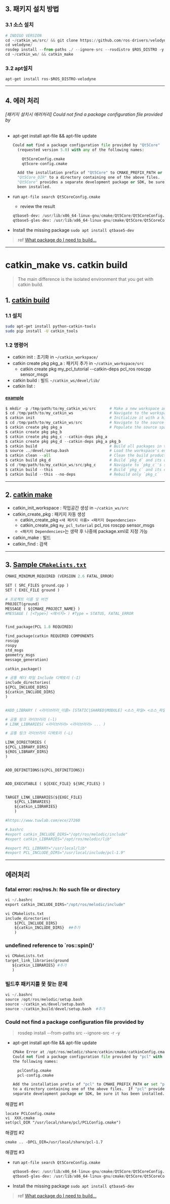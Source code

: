 ## 3. 패키지 설치 방법

### 3.1 소스 설치

```python
# INDIGO VERSION
cd ~/catkin_ws/src/ && git clone https://github.com/ros-drivers/velodyne.git
cd velodyne/
rosdep install --from-paths ./ --ignore-src --rosdistro $ROS_DISTRO -y
cd ~/catkin_ws/ && catkin_make
```

### 3.2 apt설치

```
apt-get install ros-$ROS_DISTRO-velodyne
```


---

## 4. 에러 처리 

###### \[패키지 설치시 에러처리\] Could not find a package configuration file provided by

* apt-get install apt-file && apt-file update

  ```python
  Could not find a package configuration file provided by "Qt5Core"
    (requested version 5.0) with any of the following names:

      Qt5CoreConfig.cmake
      qt5core-config.cmake

    Add the installation prefix of "Qt5Core" to CMAKE_PREFIX_PATH or set
    "Qt5Core_DIR" to a directory containing one of the above files.  If
    "Qt5Core" provides a separate development package or SDK, be sure it has
    been installed.
  ```

* run `apt-file search Qt5CoreConfig.cmake`

  * review the result

  ```python
  qtbase5-dev: /usr/lib/x86_64-linux-gnu/cmake/Qt5Core/Qt5CoreConfig.cmake
  qtbase5-gles-dev: /usr/lib/x86_64-linux-gnu/cmake/Qt5Core/Qt5CoreConfig.cmake
  ```

* Install the missing package `sudo apt install qtbase5-dev`

> ref [What package do I need to build...](https://askubuntu.com/questions/374755/what-package-do-i-need-to-build-a-qt-5-cmake-application/374775)

---




# catkin_make vs. catkin build

> The main difference is the isolated environment that you get with catkin build.

## 1. [catkin build](https://catkin-tools.readthedocs.io/en/latest/index.html)

### 1.1 설치 

```bash
sudo apt-get install python-catkin-tools
sudo pip install -U catkin_tools
```

### 1.2 명령어 

- catkin init  : 초기화 in `~/catkin_workspace/`
- catkin create pkg pkg_a    : 패키지 추가 in `~/catkin_workspace/src`
    - catkin create pkg my_pcl_tutorial --catkin-deps pcl_ros roscpp sensor_msgs
- catkin build   : 빌드 `~/catkin_ws/devel/lib/`
- catkin list :

#### [example](https://www.systutorials.com/docs/linux/man/1-catkin_tools/)

```python 
$ mkdir -p /tmp/path/to/my_catkin_ws/src      # Make a new workspace and source space
$ cd /tmp/path/to/my_catkin_ws                # Navigate to the workspace root
$ catkin init                                 # Initialize it with a hidden marker file
$ cd /tmp/path/to/my_catkin_ws/src            # Navigate to the source space
$ catkin create pkg pkg_a                     # Populate the source space with packages...
$ catkin create pkg pkg_b
$ catkin create pkg pkg_c --catkin-deps pkg_a
$ catkin create pkg pkg_d --catkin-deps pkg_a pkg_b
$ catkin build                                # Build all packages in the workspace
$ source ../devel/setup.bash                  # Load the workspace's environment
$ catkin clean --all                          # Clean the build products
$ catkin build pkg_d                          # Build `pkg_d` and its deps
$ cd /tmp/path/to/my_catkin_ws/src/pkg_c      # Navigate to `pkg_c`'s source directory
$ catkin build --this                         # Build `pkg_c` and its deps
$ catkin build --this --no-deps               # Rebuild only `pkg_c`
```

---

## 2. [catkin make](http://wiki.ros.org/ko/ROS/Tutorials/BuildingPackages)

- catkin_init_workspace : 작업공간 생성 in `~/catkin_ws/src`
- catkin_create_pkg : 패키지 자동 생성 
  - catkin_create_pkg `<새 패키지 이름> <패키지 Dependencies>`
  - catkin_create_pkg `my_pcl_tutorial` pcl_ros roscpp sensor_msgs
  - `<패키지 Dependencies>`는 생략 후 나중에 package.xml로 지정 가능
- catkin_make : 빌드 
- catkin_find : 검색



---

## 3. [Sample `CMakeLists.txt`](http://www.pointclouds.org/documentation/tutorials/using_pcl_pcl_config.php)

```python 
CMAKE_MINIMUM_REQUIRED (VERSION 2.6 FATAL_ERROR) 

SET ( SRC_FILES ground.cpp )
SET ( EXEC_FILE ground )

# 프로젝트 이름 및 버전
PROJECT(ground)
MESSAGE ( ${CMAKE_PROJECT_NAME} )
#MESSAGE ( [<Type>] <메시지> ) #Type = STATUS, FATAL_ERROR 


find_package(PCL 1.8 REQUIRED)

find_package(catkin REQUIRED COMPONENTS
roscpp
rospy
std_msgs
geometry_msgs
message_generation)

catkin_package()

# 공통 헤더 파일 Include 디렉토리 (-I)
include_directories(
${PCL_INCLUDE_DIRS}   
${catkin_INCLUDE_DIRS}
)


#ADD_LIBRARY ( <라이브러리_이름> [STATIC|SHARED|MODULE] <소스_파일> <소스_파일> ... )

# 공통 링크 라이브러리 (-l)
# LINK_LIBRARIES( <라이브러리> <라이브러리> ... )

# 공통 링크 라이브러리 디렉토리 (-L)

LINK_DIRECTORIES (
${PCL_LIBRARY_DIRS}
${ROS_LIBRARY_DIRS}
)


ADD_DEFINITIONS(${PCL_DEFINITIONS})


ADD_EXECUTABLE ( ${EXEC_FILE} ${SRC_FILES} )


TARGET_LINK_LIBRARIES(${EXEC_FILE}
    ${PCL_LIBRARIES}
    ${catkin_LIBRARIES}
    )

#https://www.tuwlab.com/ece/27260

#.bashrc
#export catkin_INCLUDE_DIRS="/opt/ros/melodic/include"
#export catkin_LIBRARIES="/opt/ros/melodic/lib"

#export PCL_LIBRARY="/usr/local/lib"
#export PCL_INCLUDE_DIRS="/usr/local/include/pcl-1.9"
```





---

## 에러처리 

### fatal error: ros/ros.h: No such file or directory

```python 
vi ~/.bashrc
export catkin_INCLUDE_DIRS="/opt/ros/melodic/include"

vi CMakelists.txt
include_directories(
    ${PCL_INCLUDE_DIRS}
    ${catkin_INCLUDE_DIRS}  ##추가  
    )
```

### undefined reference to `ros::spin()'

```python 
vi CMakeLists.txt
target_link_libraries(ground 
   ${catkin_LIBRARIES} #추가 
   )
```

### 빌드후 패키지를 못 찾는 문제 

```python 
vi ~/.bashrc
source /opt/ros/melodic/setup.bash
source ~/catkin_ws/devel/setup.bash
source ~/catkin_build/devel/setup.bash  #추가 
```





###  Could not find a package configuration file provided by


> rosdep install --from-paths src --ignore-src -r -y


* apt-get install apt-file && apt-file update

  ```python
  CMake Error at /opt/ros/melodic/share/catkin/cmake/catkinConfig.cmake:83 (find_package):
  Could not find a package configuration file provided by "pcl" with any of
  the following names:

    pclConfig.cmake
    pcl-config.cmake

  Add the installation prefix of "pcl" to CMAKE_PREFIX_PATH or set "pcl_DIR"
  to a directory containing one of the above files.  If "pcl" provides a
  separate development package or SDK, be sure it has been installed.

  ```

해결법 #1

```
locate PCLConfig.cmake
vi  XXX.cmake 
set(pcl_DIR "/usr/local/share/pcl/PCLConfig.cmake")
```

해결법 #2

```
cmake .. -DPCL_DIR=/usr/local/share/pcl-1.7
```

해결법 #3 

* run `apt-file search Qt5CoreConfig.cmake`

  ```python
  qtbase5-dev: /usr/lib/x86_64-linux-gnu/cmake/Qt5Core/Qt5CoreConfig.cmake
  qtbase5-gles-dev: /usr/lib/x86_64-linux-gnu/cmake/Qt5Core/Qt5CoreConfig.cmake
  ```

* Install the missing package `sudo apt install qtbase5-dev`

> ref [What package do I need to build...](https://askubuntu.com/questions/374755/what-package-do-i-need-to-build-a-qt-5-cmake-application/374775)

